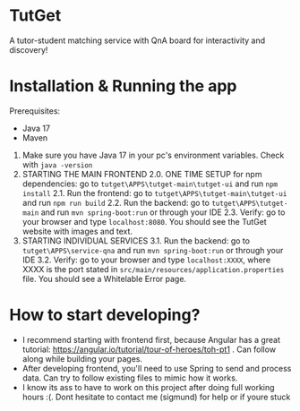 # TutGet
A tutor-student matching service with QnA board for interactivity and discovery!

# Installation & Running the app

Prerequisites:
- Java 17
- Maven

1. Make sure you have Java 17 in your pc's environment variables. Check with `java -version`
2. STARTING THE MAIN FRONTEND
2.0. ONE TIME SETUP for npm dependencies: go to `tutget\APPS\tutget-main\tutget-ui` and run `npm install`
2.1. Run the frontend: go to `tutget\APPS\tutget-main\tutget-ui` and run `npm run build`
2.2. Run the backend: go to `tutget\APPS\tutget-main` and run `mvn spring-boot:run` or through your IDE
2.3. Verify: go to your browser and type `localhost:8080`. You should see the TutGet website with images and text.
3. STARTING INDIVIDUAL SERVICES
3.1. Run the backend: go to `tutget\APPS\service-qna` and run `mvn spring-boot:run` or through your IDE
3.2. Verify: go to your browser and type `localhost:XXXX`, where XXXX is the port stated in `src/main/resources/application.properties` file. You should see a Whitelable Error page.

# How to start developing?

- I recommend starting with frontend first, because Angular has a great tutorial: https://angular.io/tutorial/tour-of-heroes/toh-pt1 . Can follow along while building your pages.
- After developing frontend, you'll need to use Spring to send and process data. Can try to follow existing files to mimic how it works.
- I know its ass to have to work on this project after doing full working hours :(. Dont hesitate to contact me (sigmund) for help or if youre stuck
